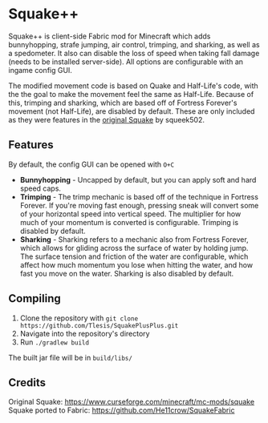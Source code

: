# Squake++
Squake++ is client-side Fabric mod for Minecraft which adds bunnyhopping, strafe jumping, air control, trimping, and sharking, as well as a spedometer. It also can disable the loss of speed when taking fall damage (needs to be installed server-side). All options are configurable with an ingame config GUI.

The modified movement code is based on Quake and Half-Life's code, with the the goal to make the movement feel the same as Half-Life. Because of this, trimping and sharking, which are based off of Fortress Forever's movement (not Half-Life), are disabled by default. These are only included as they were features in the [original Squake](https://www.curseforge.com/minecraft/mc-mods/squake) by squeek502.

## Features
By default, the config GUI can be opened with `O+C`

* **Bunnyhopping** - Uncapped by default, but you can apply soft and hard speed caps.
* **Trimping** - The trimp mechanic is based off of the technique in Fortress Forever. If you're moving fast enough, pressing sneak will convert some of your horizontal speed into vertical speed. The multiplier for how much of your momentum is converted is configurable. Trimping is disabled by default.
* **Sharking** - Sharking refers to a mechanic also from Fortress Forever, which allows for gliding across the surface of water by holding jump. The surface tension and friction of the water are configurable, which affect how much momentum you lose when hitting the water, and how fast you move on the water. Sharking is also disabled by default.

## Compiling
1. Clone the repository with `git clone https://github.com/Tlesis/SquakePlusPlus.git`
2. Navigate into the repository's directory 
3. Run `./gradlew build`

The built jar file will be in `build/libs/`

Credits
-------
Original Squake: https://www.curseforge.com/minecraft/mc-mods/squake <br>
Squake ported to Fabric: https://github.com/He11crow/SquakeFabric
